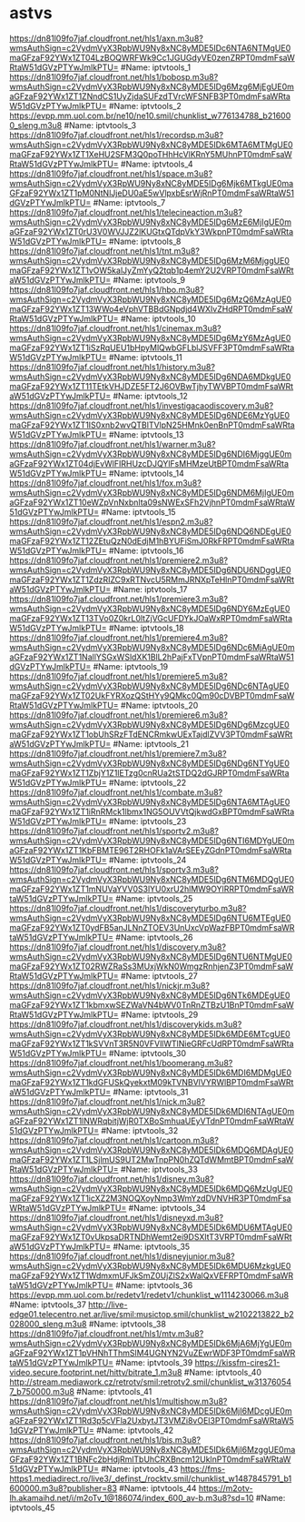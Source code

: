 # astvs
https://dn81l09fo7jaf.cloudfront.net/hls1/axn.m3u8?wmsAuthSign=c2VydmVyX3RpbWU9Ny8xNC8yMDE5IDc6NTA6NTMgUE0maGFzaF92YWx1ZT04LzBOQWRFWk9Cc1JGUGdyVE0zenZRPT0mdmFsaWRtaW51dGVzPTYwJmlkPTU= #Name: iptvtools_1
https://dn81l09fo7jaf.cloudfront.net/hls1/bobosp.m3u8?wmsAuthSign=c2VydmVyX3RpbWU9Ny8xNC8yMDE5IDg6Mzg6MjEgUE0maGFzaF92YWx1ZT1ZNndCS1UyZjdaSUFzdTVrcWFSNFB3PT0mdmFsaWRtaW51dGVzPTYwJmlkPTU= #Name: iptvtools_2
https://evpp.mm.uol.com.br/ne10/ne10.smil/chunklist_w776134788_b216000_sleng.m3u8 #Name: iptvtools_3
https://dn81l09fo7jaf.cloudfront.net/hls1/recordsp.m3u8?wmsAuthSign=c2VydmVyX3RpbWU9Ny8xNC8yMDE5IDk6MTA6MTMgUE0maGFzaF92YWx1ZT1XeHU2SFM3Q0poTHhHcVlKRnY5MUhnPT0mdmFsaWRtaW51dGVzPTYwJmlkPTU= #Name: iptvtools_4
https://dn81l09fo7jaf.cloudfront.net/hls1/space.m3u8?wmsAuthSign=c2VydmVyX3RpWU9Ny8xNC8yMDE5IDg6Mjk6MTkgUE0maGFzaF92YWx1ZT1pM0NtNlJjeDU0aE5wVlpxbEsrWjRnPT0mdmFsaWRtaW51dGVzPTYwJmlkPTU= #Name: iptvtools_7
https://dn81l09fo7jaf.cloudfront.net/hls1/telecineaction.m3u8?wmsAuthSign=c2VydmVyX3RpbWU9Ny8xNC8yMDE5IDg6MzE6MjIgUE0maGFzaF92YWx1ZT0rU3V0WVJJZ2lKUGtxQTdpVkY3WkpnPT0mdmFsaWRtaW51dGVzPTYwJmlkPTU= #Name: iptvtools_8
https://dn81l09fo7jaf.cloudfront.net/hls1/tnt.m3u8?wmsAuthSign=c2VydmVyX3RpbWU9Ny8xNC8yMDE5IDg6MzM6MjggUE0maGFzaF92YWx1ZT1vOW5kalJyZmYyQ2tqb1p4emY2U2VRPT0mdmFsaWRtaW51dGVzPTYwJmlkPTU= #Name: iptvtools_9
https://dn81l09fo7jaf.cloudfront.net/hls1/hbo.m3u8?wmsAuthSign=c2VydmVyX3RpbWU9Ny8xNC8yMDE5IDg6MzQ6MzAgUE0maGFzaF92YWx1ZT13WWo4eVphVTBBdGNpdjd4WXIvZHdRPT0mdmFsaWRtaW51dGVzPTYwJmlkPTU= #Name: iptvtools_10
https://dn81l09fo7jaf.cloudfront.net/hls1/cinemax.m3u8?wmsAuthSign=c2VydmVyX3RpbWU9Ny8xNC8yMDE5IDg6MzY6MzAgUE0maGFzaF92YWx1ZT1iSzRqUEU1bHpyMlQwbGFLblJSVFF3PT0mdmFsaWRtaW51dGVzPTYwJmlkPTU= #Name: iptvtools_11
https://dn81l09fo7jaf.cloudfront.net/hls1/history.m3u8?wmsAuthSign=c2VydmVyX3RpbWU9Ny8xNC8yMDE5IDg6NDA6MDkgUE0maGFzaF92YWx1ZT11TEtkVHJDZE5FT2J6OVBwTjhyTWVBPT0mdmFsaWRtaW51dGVzPTYwJmlkPTU= #Name: iptvtools_12
https://dn81l09fo7jaf.cloudfront.net/hls1/investigacaodiscovery.m3u8?wmsAuthSign=c2VydmVyX3RpbWU9Ny8xNC8yMDE5IDg6NDE6MzYgUE0maGFzaF92YWx1ZT1IS0xnb2wvQTBlTVlpN25HMnk0enBnPT0mdmFsaWRtaW51dGVzPTYwJmlkPTU= #Name: iptvtools_13
https://dn81l09fo7jaf.cloudfront.net/hls1/warner.m3u8?wmsAuthSign=c2VydmVyX3RpbWU9Ny8xNC8yMDE5IDg6NDI6MjggUE0maGFzaF92YWx1ZT04djEvWlFIRHUzcDJQYlFsMHMzeUtBPT0mdmFsaWRtaW51dGVzPTYwJmlkPTU= #Name: iptvtools_14
https://dn81l09fo7jaf.cloudfront.net/hls1/fox.m3u8?wmsAuthSign=c2VydmVyX3RpbWU9Ny8xNC8yMDE5IDg6NDM6MjIgUE0maGFzaF92YWx1ZT10eWZpVnNxbnlta09sNWExSFh2VjhnPT0mdmFsaWRtaW51dGVzPTYwJmlkPTU= #Name: iptvtools_15
https://dn81l09fo7jaf.cloudfront.net/hls1/espn2.m3u8?wmsAuthSign=c2VydmVyX3RpbWU9Ny8xNC8yMDE5IDg6NDQ6NDEgUE0maGFzaF92YWx1ZT12ZEtuQzN0dEdjM1hBYUFiSmJ0RkFRPT0mdmFsaWRtaW51dGVzPTYwJmlkPTU= #Name: iptvtools_16
https://dn81l09fo7jaf.cloudfront.net/hls1/premiere2.m3u8?wmsAuthSign=c2VydmVyX3RpbWU9Ny8xNC8yMDE5IDg6NDU6NDggUE0maGFzaF92YWx1ZT1ZdzRIZC9xRTNvcU5RMmJRNXpTeHlnPT0mdmFsaWRtaW51dGVzPTYwJmlkPTU= #Name: iptvtools_17
https://dn81l09fo7jaf.cloudfront.net/hls1/premiere3.m3u8?wmsAuthSign=c2VydmVyX3RpbWU9Ny8xNC8yMDE5IDg6NDY6MzEgUE0maGFzaF92YWx1ZT13TVo0Z0krL0ltZjVGcUFDYkJOaWxRPT0mdmFsaWRtaW51dGVzPTYwJmlkPTU= #Name: iptvtools_18
https://dn81l09fo7jaf.cloudfront.net/hls1/premiere4.m3u8?wmsAuthSign=c2VydmVyX3RpbWU9Ny8xNC8yMDE5IDg6NDc6MjAgUE0maGFzaF92YWx1ZT1NallYSGxWSldXK1BlL2hPajFxTVpnPT0mdmFsaWRtaW51dGVzPTYwJmlkPTU= #Name: iptvtools_19
https://dn81l09fo7jaf.cloudfront.net/hls1/premiere5.m3u8?wmsAuthSign=c2VydmVyX3RpbWU9Ny8xNC8yMDE5IDg6NDc6NTAgUE0maGFzaF92YWx1ZT02UkFYRXozQStHYy9QMkc0Qm90cDVBPT0mdmFsaWRtaW51dGVzPTYwJmlkPTU= #Name: iptvtools_20
https://dn81l09fo7jaf.cloudfront.net/hls1/premiere6.m3u8?wmsAuthSign=c2VydmVyX3RpbWU9Ny8xNC8yMDE5IDg6NDg6MzcgUE0maGFzaF92YWx1ZT1obUhSRzFTdENCRmkwUExTajdlZVV3PT0mdmFsaWRtaW51dGVzPTYwJmlkPTU= #Name: iptvtools_21
https://dn81l09fo7jaf.cloudfront.net/hls1/premiere7.m3u8?wmsAuthSign=c2VydmVyX3RpbWU9Ny8xNC8yMDE5IDg6NDg6NTYgUE0maGFzaF92YWx1ZT1ZbjY1Z1lETzg0cnRUa2tSTDQ2dGJRPT0mdmFsaWRtaW51dGVzPTYwJmlkPTU= #Name: iptvtools_22
https://dn81l09fo7jaf.cloudfront.net/hls1/combate.m3u8?wmsAuthSign=c2VydmVyX3RpbWU9Ny8xNC8yMDE5IDg6NTA6MTAgUE0maGFzaF92YWx1ZT1iRnRMck1lbmx1NG5OUVVtQjkwdGxBPT0mdmFsaWRtaW51dGVzPTYwJmlkPTU= #Name: iptvtools_23
https://dn81l09fo7jaf.cloudfront.net/hls1/sportv2.m3u8?wmsAuthSign=c2VydmVyX3RpbWU9Ny8xNC8yMDE5IDg6NTI6MDYgUE0maGFzaF92YWx1ZT1KbFBMTE96T2RHOFk1aVArSEEyZGdnPT0mdmFsaWRtaW51dGVzPTYwJmlkPTU= #Name: iptvtools_24
https://dn81l09fo7jaf.cloudfront.net/hls1/sportv3.m3u8?wmsAuthSign=c2VydmVyX3RpbWU9Ny8xNC8yMDE5IDg6NTM6MDQgUE0maGFzaF92YWx1ZT1mNUVaYVV0S3lYU0xrU2hlMW9OYlRRPT0mdmFsaWRtaW51dGVzPTYwJmlkPTU= #Name: iptvtools_25
https://dn81l09fo7jaf.cloudfront.net/hls1/discoveryturbo.m3u8?wmsAuthSign=c2VydmVyX3RpbWU9Ny8xNC8yMDE5IDg6NTU6MTEgUE0maGFzaF92YWx1ZT0ydFB5anJLNnZTOEV3UnUxcVpWazFBPT0mdmFsaWRtaW51dGVzPTYwJmlkPTU= #Name: iptvtools_26
https://dn81l09fo7jaf.cloudfront.net/hls1/discovery.m3u8?wmsAuthSign=c2VydmVyX3RpbWU9Ny8xNC8yMDE5IDg6NTU6NTMgUE0maGFzaF92YWx1ZT02RWZRaSs3MUxjWkN0WmgzRnhjenZ3PT0mdmFsaWRtaW51dGVzPTYwJmlkPTU= #Name: iptvtools_27
https://dn81l09fo7jaf.cloudfront.net/hls1/nickjr.m3u8?wmsAuthSign=c2VydmVyX3RpbWU9Ny8xNC8yMDE5IDg6NTk6MDEgUE0maGFzaF92YWx1ZT1kbmxwSEZWaVN4bWV0TnRnZTBzU1BnPT0mdmFsaWRtaW51dGVzPTYwJmlkPTU= #Name: iptvtools_29
https://dn81l09fo7jaf.cloudfront.net/hls1/discoverykids.m3u8?wmsAuthSign=c2VydmVyX3RpbWU9Ny8xNC8yMDE5IDk6MDE6MTcgUE0maGFzaF92YWx1ZT1kSVVnT3R5N0VFVllWTlNieGRFcUdRPT0mdmFsaWRtaW51dGVzPTYwJmlkPTU= #Name: iptvtools_30
https://dn81l09fo7jaf.cloudfront.net/hls1/boomerang.m3u8?wmsAuthSign=c2VydmVyX3RpbWU9Ny8xNC8yMDE5IDk6MDI6MDMgUE0maGFzaF92YWx1ZT1kdGFUSkQyekxtM09kTVNBVlVYRWlBPT0mdmFsaWRtaW51dGVzPTYwJmlkPTU= #Name: iptvtools_31
https://dn81l09fo7jaf.cloudfront.net/hls1/nick.m3u8?wmsAuthSign=c2VydmVyX3RpbWU9Ny8xNC8yMDE5IDk6MDI6NTAgUE0maGFzaF92YWx1ZT1lNWRqbitjWjR0TXBoSmhuaUEyVTdnPT0mdmFsaWRtaW51dGVzPTYwJmlkPTU= #Name: iptvtools_32
https://dn81l09fo7jaf.cloudfront.net/hls1/cartoon.m3u8?wmsAuthSign=c2VydmVyX3RpbWU9Ny8xNC8yMDE5IDk6MDQ6MDAgUE0maGFzaF92YWx1ZT1LSjlmUS9UT2MwTnpPN0hZQTdWMmtBPT0mdmFsaWRtaW51dGVzPTYwJmlkPTU= #Name: iptvtools_33
https://dn81l09fo7jaf.cloudfront.net/hls1/disney.m3u8?wmsAuthSign=c2VydmVyX3RpbWU9Ny8xNC8yMDE5IDk6MDQ6MzUgUE0maGFzaF92YWx1ZT1icXZ2M3NOQXoyNmp3WmYzdDVNVHR3PT0mdmFsaWRtaW51dGVzPTYwJmlkPTU= #Name: iptvtools_34
https://dn81l09fo7jaf.cloudfront.net/hls1/disneyxd.m3u8?wmsAuthSign=c2VydmVyX3RpbWU9Ny8xNC8yMDE5IDk6MDU6MTAgUE0maGFzaF92YWx1ZT0vUkpsaDRTNDhWemt2ei9DSXltT3VRPT0mdmFsaWRtaW51dGVzPTYwJmlkPTU= #Name: iptvtools_35
https://dn81l09fo7jaf.cloudfront.net/hls1/disneyjunior.m3u8?wmsAuthSign=c2VydmVyX3RpbWU9Ny8xNC8yMDE5IDk6MDU6MzkgUE0maGFzaF92YWx1ZT1WdmxmUFJkSmZ0UjZlS2xWalQxVEFRPT0mdmFsaWRtaW51dGVzPTYwJmlkPTU= #Name: iptvtools_36
https://evpp.mm.uol.com.br/redetv1/redetv1/chunklist_w1114230066.m3u8 #Name: iptvtools_37
http://live-edge01.telecentro.net.ar/live/smil:musictop.smil/chunklist_w2102213822_b2028000_sleng.m3u8 #Name: iptvtools_38
https://dn81l09fo7jaf.cloudfront.net/hls1/mtv.m3u8?wmsAuthSign=c2VydmVyX3RpbWU9Ny8xNC8yMDE5IDk6MjA6MjYgUE0maGFzaF92YWx1ZT1pVHNhTThmSlM4UGNYN2VuZEwrWDF3PT0mdmFsaWRtaW51dGVzPTYwJmlkPTU= #Name: iptvtools_39
https://kissfm-cires21-video.secure.footprint.net/hittv/bitrate_1.m3u8 #Name: iptvtools_40
http://stream.mediawork.cz/retrotv/smil:retrotv2.smil/chunklist_w313760547_b750000.m3u8 #Name: iptvtools_41
https://dn81l09fo7jaf.cloudfront.net/hls1/multishow.m3u8?wmsAuthSign=c2VydmVyX3RpbWU9Ny8xNC8yMDE5IDk6MjI6MDcgUE0maGFzaF92YWx1ZT1Rd3p5cVFla2UxbytJT3VMZi8vOEl3PT0mdmFsaWRtaW51dGVzPTYwJmlkPTU= #Name: iptvtools_42
https://dn81l09fo7jaf.cloudfront.net/hls1/bis.m3u8?wmsAuthSign=c2VydmVyX3RpbWU9Ny8xNC8yMDE5IDk6MjI6MzggUE0maGFzaF92YWx1ZT1BNFc2bHdjRmlTbUhCRXBncm12UklnPT0mdmFsaWRtaW51dGVzPTYwJmlkPTU= #Name: iptvtools_43
https://fms-https1.mediadirect.ro/live3/_definst_/rocktv.smil/chunklist_w1487845791_b1600000.m3u8?publisher=83 #Name: iptvtools_44
https://m2otv-lh.akamaihd.net/i/m2oTv_1@186074/index_600_av-b.m3u8?sd=10 #Name: iptvtools_45

